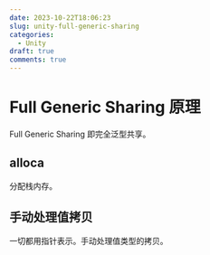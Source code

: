 ```yaml
---
date: 2023-10-22T18:06:23
slug: unity-full-generic-sharing
categories:
  - Unity
draft: true
comments: true
---
```


# Full Generic Sharing 原理

<!-- more -->

Full Generic Sharing 即完全泛型共享。

## alloca

分配栈内存。

## 手动处理值拷贝

一切都用指针表示。手动处理值类型的拷贝。
